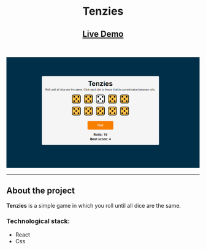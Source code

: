 # <center>Tenzies</center>

## <center>[Live Demo](https://profpopoff.github.io/tenzies/)</center>

<br>

![alt text](./src/images/page.png)

---

## About the project

**Tenzies** is a simple game in which you roll until all dice are the same.

### Technological stack:

- React
- Css